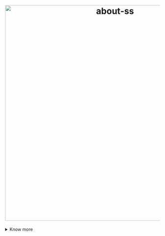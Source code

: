 <!-- <img src="https://github.com/tusharnankani/tusharnankani/blob/master/Assets/Hi.gif" alt = "hi" width="40px" height="40px"> -->

<h1 align="center"> <a href="https://tusharnankani.github.io/about/" ><img src="Assets/portfolio.gh.png" alt="about-ss" width="700px" > </a> </h1>
 
<details>
 <summary>Know more</summary>
 
<!--  <h1 align="center">Welcome to my GitHub! 🤗</h1> -->

<!-- <p align="center">
 <img width="100px" src="https://res.cloudinary.com/anuraghazra/image/upload/v1594908242/logo_ccswme.svg" align="center" alt="Github Readme Stats" />
</p> -->
<!-- <p align="center"> <img src="https://komarev.com/ghpvc/?username=tusharnankani" alt="tusharnankani"/> </p>

-   🤗 Read my latest Medium Blog Post - [An Exhaustive WhatsApp Chat Data Analysis.](https://medium.com/@tusharnankani/an-exhaustive-whatsapp-chat-data-analysis-f8421a845c30)
-   🔭 I'm currently working on my Competitive Coding Skills.
-   🌱 I'm currently learning _React.js_ and how to flex my profile's [README.md](https://github.com/tusharnankani/tusharnankani/blob/master/README.md) 💪.
-   👯 I'm looking to collaborate on Open Sourced Projects on _Web Devlopment_ and _Python_ 🐍 related Projects.
-   💬 Ask me about anything, anytime.
-   📫 How to reach me: 
    - [LinkedIn](https://www.linkedin.com/in/tusharnankani/)
    - [Twitter](https://twitter.com/tusharnankanii)
    - <a href="mailto:tusharnankani3@gmail.com">Email</a> -->

### About Me
 
 
Aim is to become a globally competent individual with programming skills along with business leadership/entrepreneurship skills and a desire to contribute to environment and society.

 
- Skilled in C++, Python and JavaScript. Versed with C and Java.
- Comfortable working with ReactJS, NextJS, Sass, Django, Material UI, Firebase, Django, NodeJS (Express.js) PHP, MySQL.
- Documentation Tools/Frameworks: Markdown, Jekyll, MDX, AsciiDoctor.
- Currently enjoying competitive programming and problem solving.
- Keen interest in Data Science, Empirical Research, Statistics, and Machine Learning. 
- Well-versed with Git, GitHub, Figma and Adobe XD.

<!-- I have the **attitude** of a learner, the **courage** of an entrepreneur and the **thinking** of an optimist, engraved inside me. I wish to be a leader in my community of people and have an *innate desire* to contribute to **environment** and **society**. -->


<!-- <p align="center"><img alt="GitHub Stats" src="https://github-readme-stats.vercel.app/api?username=tusharnankani&show_icons=true&title_color=fff&icon_color=82d4f7&text_color=d1dae3&bg_color=090909"> </p> -->

<!-- <p align="center"> -->

<!-- <img src="https://metrics.lecoq.io/tusharnankani" alt="Github Metrics"> -->

<!-- <img src="https://github-readme-streak-stats.herokuapp.com/?user=tusharnankani" alt="Github Streak Stats"> -->

<!-- </p> -->

<!--<p align="center"> <img src="https://github-readme-stats.vercel.app/api?username=tusharnankani&show_icons=true" alt="tusharnankani" />-->

<!--[![Top Langs](https://github-readme-stats.vercel.app/api/top-langs/?username=tusharnankani&show_icons=true&title_color=fff&icon_color=79ff97&text_color=9f9f9f&bg_color=151515)](https://github.com/kushal98?tab=repositories)-->

<br>

### Connect with me

| [<img src="https://github.com/tusharnankani/tusharnankani/blob/master/Assets/Linkedin.svg" alt="Linkedin Logo" width="32">](https://in.linkedin.com/in/tusharnankani) | [<img src="https://cdn.svgporn.com/logos/medium.svg" alt="Medium Logo" width="30">](https://medium.com/@tusharnankani) | [<img src="https://github.com/tusharnankani/tusharnankani/blob/master/Assets/Instagram.svg" alt="instagram logo" width="32">](https://www.instagram.com/tusharnankanii/) | [<img src="https://cdn.svgporn.com/logos/github-icon.svg" alt="Github logo" width="34">](https://github.com/tusharnankani) | [<img src="https://github.com/tusharnankani/tusharnankani/blob/master/Assets/HackerRank.svg" alt="HackerRank Logo" width="30">](https://www.hackerrank.com/tusharnankani) | [<img src="https://github.com/tusharnankani/tusharnankani/blob/master/Assets/Gmail.svg" alt="Gmail logo" height="32">](mailto:tusharnankani3@gmail.com) |
| :-------------------------------------------------------------------------------------------------------------------------------------------------------------------: | :--------------------------------------------------------------------------------------------------------------------: | :----------------------------------------------------------------------------------------------------------------------------------------------------------------------: | :------------------------------------------------------------------------------------------------------------------------: | :-----------------------------------------------------------------------------------------------------------------------------------------------------------------------: | :-----------------------------------------------------------------------------------------------------------------------------------------------------: |



</details>
